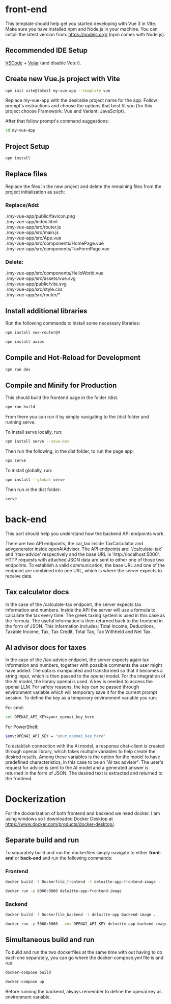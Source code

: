 # front-end

This template should help get you started developing with Vue 3 in Vite.
Make sure you have installed npm and Node.js in your machine.
You can install the latest version from: https://nodejs.org/ (npm comes with Node.js).

## Recommended IDE Setup

[VSCode](https://code.visualstudio.com/) + [Volar](https://marketplace.visualstudio.com/items?itemName=Vue.volar) (and disable Vetur).

## Create new Vue.js project with Vite

```sh
npm init vite@latest my-vue-app --template vue
```

Replace my-vue-app with the desirable project name for the app.
Follow prompt's instructions and choose the options that best fit you (for this project choose Framework: Vue and Variant: JavaScript).

After that follow prompt's command suggestions:

```sh
cd my-vue-app
```

## Project Setup

```sh
npm install
```

## Replace files

Replace the files in the new project and delete the remaining files from the project initialization as such:

### Replace/Add:

./my-vue-app/public/favicon.png <br>
./my-vue-app/index.html <br>
./my-vue-app/src/router.js <br>
./my-vue-app/src/main.js <br>
./my-vue-app/src/App.vue <br>
./my-vue-app/src/components/HomePage.vue <br>
./my-vue-app/src/components/TaxFormPage.vue <br>

### Delete:

./my-vue-app/src/components/HelloWorld.vue <br>
./my-vue-app/src/assets/vue.svg <br>
./my-vue-app/public/vite.svg <br>
./my-vue-app/src/style.css <br>
./my-vue-app/src/router/\* <br>

## Install additional libraries

Run the following commands to install some necessary libraries:

```sh
npm install vue-router@4
```

```sh
npm install axios
```

## Compile and Hot-Reload for Development

```sh
npm run dev
```

## Compile and Minify for Production

This should build the frontend page in the folder /dist.

```sh
npm run build
```

From there you can run it by simply navigating to the /dist folder and running serve.

To install serve locally, run:

```sh
npm install serve --save-dev
```

Then run the following, in the dist folder, to run the page app:

```sh
npx serve
```

To install globally, run:

```sh
npm install --global serve
```

Then run in the dist folder:

```sh
serve
```

# back-end

This part should help you understand how the backend API endpoints work.

There are two API endpoints, the cal_tax inside TaxCalculator and advgenerator inside openAIAdvisor.
The API endpoints are: '/calculate-tax' and '/tax-advice' respectively and the base URL is 'http://localhost:5000'.
HTTP requests with attached JSON data are sent to either one of those two endpoints.
To establish a valid communication, the base URL and one of the endpoint are combined into one URL, which is where the server expects to receive data.

## Tax calculator docs

In the case of the /calculate-tax endpoint, the server expects tax information and numbers.
Inside the API the server will use a formula to calculate the tax every time.
The greek taxing system is used in this case as the formula.
The useful information is then returned back to the frontend in the form of JSON.
This information includes: Total Income, Deductions, Taxable Income, Tax, Tax Credit, Total Tax, Tax Withheld and Net Tax.

## AI advisor docs for taxes

In the case of the /tax-advice endpoint, the server expects again tax information and numbers, together with possible comments the user might have added.
The data is manipulated and transformed so that it becomes a string input, which is then passed to the openai model.
For the integration of the AI model, the library openai is used.
A key is needed to access the openai LLM. For safety reasons, the key can be passed through environment variable which will temporary save it for the current prompt session.
To define the key as a temporary environment variable you run:

For cmd:

```sh
set OPENAI_API_KEY=your_openai_key_here
```

For PowerShell:

```sh
$env:OPENAI_API_KEY = "your_openai_key_here"
```

To establish connection with the AI model, a response chat-client is created through openai library, which takes multiple variables to help create the desired results.
Among these variables is the option for the model to have predefined characteristics, in this case to be an "AI tax advisor".
The user's request for advice is sent to the AI model and a generated answer is returned in the form of JSON.
The desired text is extracted and returned to the frontend.

# Dockerization

For the dockerization of both frontend and backend we need docker. I am using windows so I downloaded Docker Desktop at https://www.docker.com/products/docker-desktop/.

## Separate build and run

To separately build and run the dockerfiles simply navigate to either **front-end** or **back-end** and run the following commands:

### Frontend

```sh
docker build -f Dockerfile_frontend -t deloitte-app-frontend-image .
```

```sh
docker run -p 8000:8000 deloitte-app-frontend-image
```

### Backend

```sh
docker build -f Dockerfile_backend -t deloitte-app-backend-image .
```

```sh
docker run -p 5000:5000 --env OPENAI_API_KEY deloitte-app-backend-image
```

## Simultaneous build and run

To build and run the two dockerfiles at the same time with out having to do each one separately, you can go where the docker-compose.yml file is and run:

```sh
docker-compose build
```

```sh
docker-compose up
```

Before running the backend, always remember to define the openai key as environment variable.

